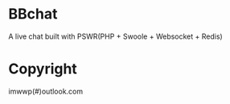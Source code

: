 # BBchat
A live chat built with PSWR(PHP + Swoole + Websocket + Redis)


# Copyright
imwwp(#)outlook.com